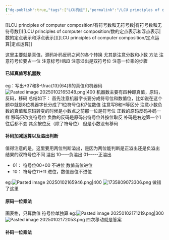 ```yaml
---
{"dg-publish":true,"tags":["LCU机组"],"permalink":"/LCU principles of computer composition/专题一：编码类问题之算术运算/","dgPassFrontmatter":true,"noteIcon":"","created":"2025-08-15T09:39:29.273+08:00","updated":"2025-04-19T09:59:09.805+08:00"}
---
```



[[LCU principles of computer composition/有符号数和无符号数\|有符号数和无符号数]][[LCU principles of computer composition/数的定点表示和浮点表示\|数的定点表示和浮点表示]][[LCU principles of computer composition/定点运算\|定点运算]]

这里主要就是真值，源码补码反码之间的各个转换
	尤其是注意分数和小数
	方法
	注意符号位要占一位
注意标号H和B
注意溢出是双符号位
注意一位乘的步骤

#### 已知真值写机器数
eg：写出+37和$-\frac{13}{64}$的真值和机器码
	![Pasted image 20250102165348.png|400](/img/user/accessory/Pasted%20image%2020250102165348.png)
机器数主要有四种即真值，原码，反码，移码
总结如下：
首先注意机器字长要分成符号位和数值位，比如说在这个题中就是8位机器字长分成了1位符号位和7位数值
注意写B和H等区分
注意小数负数的真值和原码转变的时候是小数点之前那一位是符号位
正数的原码反码补码一样  移码只改变符号位
负数的反码是原码出符号位外按位取反  补码是右边第一个1往后都不变 其余按位反（除了符号位）
但是小数没有移码

#### 补码加减运算以及溢出判断
值得注意的是，这里要用两位判断溢出，是因为两位能判断是正溢出还是负溢出
结果的双符号位不同  溢出   10----负溢出   01-----正溢出
- 01： 符号位00+00 不进位  数值首位进位
- 10： 符号位11+11 进位，数值首位不进位

eg:![Pasted image 20250102165946.png|400](/img/user/accessory/Pasted%20image%2020250102165946.png)
![1735809073306.png](/img/user/accessory/1735809073306.png)
做错了这里
#### 原码一位乘法
画表格，只算数值  符号位单独算
eg:![Pasted image 20250102171219.png|300](/img/user/accessory/Pasted%20image%2020250102171219.png)
![Pasted image 20250102172053.png](/img/user/accessory/Pasted%20image%2020250102172053.png)
四次移动就是答案

#### 补码一位乘法
